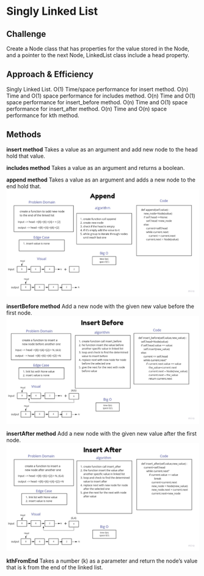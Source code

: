 # Singly Linked List

## Challenge

Create a Node class that has properties for the value stored in the Node, and a pointer to the next Node, LinkedList class include a head property.

## Approach & Efficiency

Singly Linked List.
O(1) Time/space performance for insert method.
O(n) Time and O(1) space performance for includes method.
O(n) Time and O(1) space performance for insert_before method.
O(n) Time and O(1) space performance for insert_after method.
O(n) Time and O(n) space performance for kth method.

## Methods

**insert method**
Takes a value as an argument and add new node to the head hold that value.

**includes method**
Takes a value as an argument and returns a boolean.

**append method**
Takes a value as an argument and adds a new node to the end hold that.
![append](python/code_challenges/linked-list/assets/append.jpg)

**insertBefore method**
Add a new node with the given new value before the first node.
![insert_before](python/code_challenges/linked-list/assets/insert-before.jpg)

**insertAfter method**
Add a new node with the given new value after the first node.
![insert_after](python/code_challenges/linked-list/assets/insert-after.jpg)

**kthFromEnd**
Takes a number (k) as a parameter and return the node’s value that is k from the end of the linked list.
